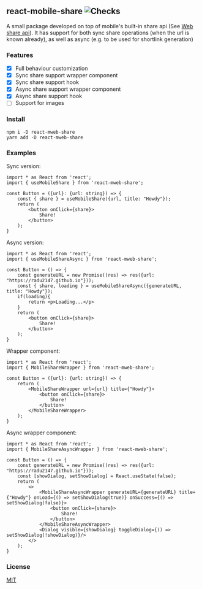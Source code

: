 ## react-mobile-share ![Checks](https://github.com/radu2147/react-mobile-share/actions/workflows/checks.yml/badge.svg)

A small package developed on top of mobile's built-in share api (See [Web share api](https://developer.mozilla.org/en-US/docs/Web/API/Navigator/share)). It has support for both sync share operations (when the url is known already), as well as async (e.g. to be used for shortlink generation)
### Features

- [X] Full behaviour customization
- [X] Sync share support wrapper component
- [X] Sync share support hook
- [X] Async share support wrapper component
- [X] Async share support hook
- [ ] Support for images

### Install

```
npm i -D react-mweb-share
yarn add -D react-mweb-share
```

### Examples
Sync version:

```
import * as React from 'react';
import { useMobileShare } from 'react-mweb-share';

const Button = ({url}: {url: string}) => {
    const { share } = useMobileShare({url, title: "Howdy"});
    return (
        <button onClick={share}>
            Share!
        </button>
    );
}
```

Async version:

```
import * as React from 'react';
import { useMobileShareAsync } from 'react-mweb-share';

const Button = () => {
    const generateURL = new Promise((res) => res({url: "https://radu2147.github.io"}));
    const { share, loading } = useMobileShareAsync({generateURL, title: "Howdy"});
    if(loading){
        return <p>Loading...</p>
    }
    return (
        <button onClick={share}>
            Share!
        </button>
    );
}
```

Wrapper component:

```
import * as React from 'react';
import { MobileShareWrapper } from 'react-mweb-share';

const Button = ({url}: {url: string}) => {
    return (
        <MobileShareWrapper url={url} title={"Howdy"}>
            <button onClick={share}>
                Share!
            </button>
        </MobileShareWrapper>
    );
}
```

Async wrapper component:

```
import * as React from 'react';
import { MobileShareAsyncWrapper } from 'react-mweb-share';

const Button = () => {
    const generateURL = new Promise((res) => res({url: "https://radu2147.github.io"}));
    const [showDialog, setShowDialog] = React.useState(false);
    return (
        <>
            <MobileShareAsyncWrapper generateURL={generateURL} title={"Howdy"} onLoad={() => setShowDialog(true)} onSuccess={() => setShowDialog(false)}>
                <button onClick={share}>
                    Share!
                </button>
            </MobileShareAsyncWrapper>
            <Dialog visible={showDialog} toggleDialog={() => setShowDialog(!showDialog)}/>
        </>
    );
}
```

### License
[MIT](LICENSE)
